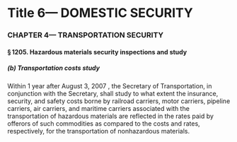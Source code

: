 
# Title 6— DOMESTIC SECURITY
### CHAPTER 4— TRANSPORTATION SECURITY
#### § 1205. Hazardous materials security inspections and study
##### (b) Transportation costs study

Within 1 year after August 3, 2007 , the Secretary of Transportation, in conjunction with the Secretary, shall study to what extent the insurance, security, and safety costs borne by railroad carriers, motor carriers, pipeline carriers, air carriers, and maritime carriers associated with the transportation of hazardous materials are reflected in the rates paid by offerors of such commodities as compared to the costs and rates, respectively, for the transportation of nonhazardous materials.
